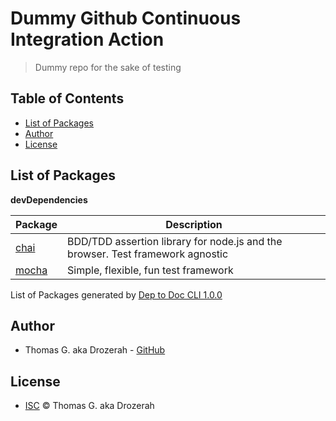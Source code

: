 # Dummy Github Continuous Integration Action

> Dummy repo for the sake of testing


Table of Contents
-----------------

- [List of Packages](#list-of-packages)
- [Author](#author)
- [License](#license)


List of Packages
----------------

__devDependencies__

| Package                       | Description                                                                    |
| ----------------------------- | ------------------------------------------------------------------------------ |
| [chai](http://chaijs.com)     | BDD/TDD assertion library for node.js and the browser. Test framework agnostic |
| [mocha](https://mochajs.org/) | Simple, flexible, fun test framework                                           |


List of Packages generated by [Dep to Doc CLI 1.0.0](https://github.com/Drozerah/dep-to-doc-cli.git)


Author
------

- Thomas G. aka Drozerah - [GitHub](https://github.com/Drozerah)

License
-------

- [ISC](licence) © Thomas G. aka Drozerah
